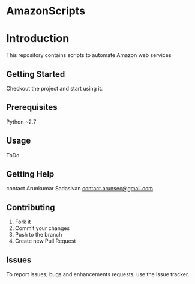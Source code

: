 AmazonScripts
====================

# Introduction
This repository contains scripts to automate Amazon web services

## Getting Started
Checkout the project and start using it.

## Prerequisites
Python ~2.7

## Usage
ToDo

## Getting Help
contact Arunkumar Sadasivan <contact.arunsec@gmail.com>

## Contributing
1. Fork it
2. Commit your changes 
3. Push to the branch
4. Create new Pull Request

## Issues
To report issues, bugs and enhancements requests, use the issue tracker. 

